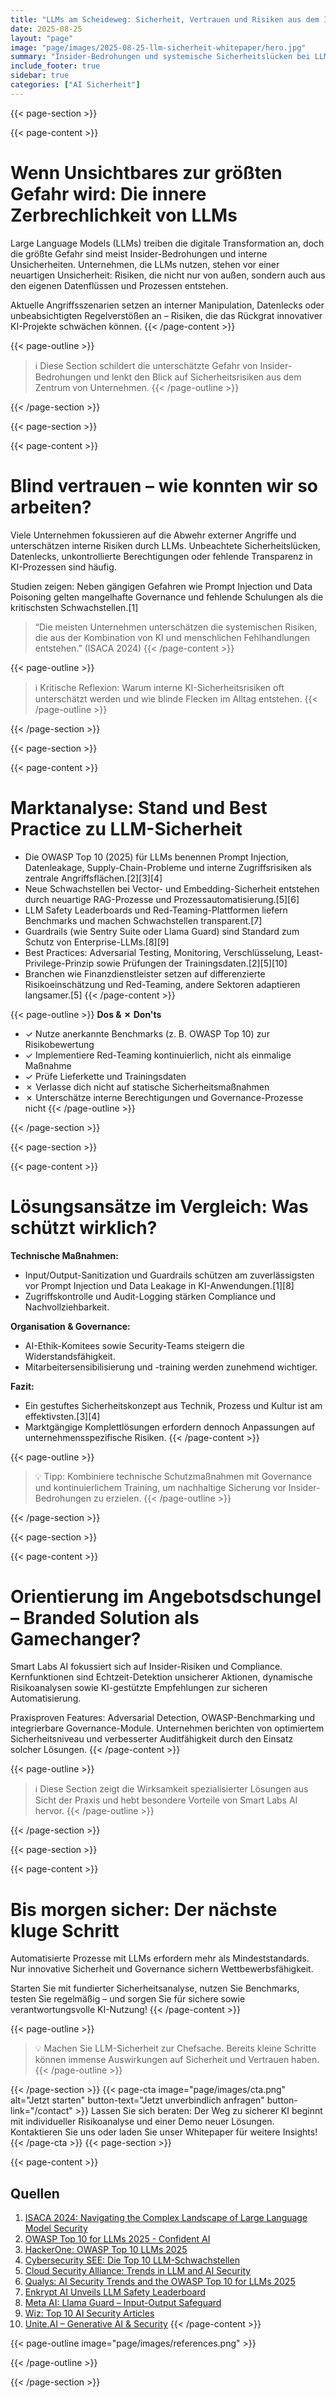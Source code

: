 ```yaml
---
title: "LLMs am Scheideweg: Sicherheit, Vertrauen und Risiken aus dem Inneren"
date: 2025-08-25
layout: "page"
image: "page/images/2025-08-25-llm-sicherheit-whitepaper/hero.jpg"
summary: "Insider-Bedrohungen und systemische Sicherheitslücken bei LLMs entwickeln sich rasant. Das Whitepaper beleuchtet die drängendsten Risiken, Markttrends und effektive Schutzmaßnahmen – mit konkretem Praxisbezug für Unternehmen, die KI in Geschäftsprozesse integrieren."
include_footer: true
sidebar: true
categories: ["AI Sicherheit"]
---
```


{{< page-section >}}

{{< page-content >}}
# Wenn Unsichtbares zur größten Gefahr wird: Die innere Zerbrechlichkeit von LLMs

Large Language Models (LLMs) treiben die digitale Transformation an, doch die größte Gefahr sind meist Insider-Bedrohungen und interne Unsicherheiten. Unternehmen, die LLMs nutzen, stehen vor einer neuartigen Unsicherheit: Risiken, die nicht nur von außen, sondern auch aus den eigenen Datenflüssen und Prozessen entstehen.

Aktuelle Angriffsszenarien setzen an interner Manipulation, Datenlecks oder unbeabsichtigten Regelverstößen an – Risiken, die das Rückgrat innovativer KI-Projekte schwächen können.
{{< /page-content >}}

{{< page-outline >}}
> ℹ️ Diese Section schildert die unterschätzte Gefahr von Insider-Bedrohungen und lenkt den Blick auf Sicherheitsrisiken aus dem Zentrum von Unternehmen.
{{< /page-outline >}}

{{< /page-section >}}

{{< page-section >}}

{{< page-content >}}
# Blind vertrauen – wie konnten wir so arbeiten?

Viele Unternehmen fokussieren auf die Abwehr externer Angriffe und unterschätzen interne Risiken durch LLMs. Unbeachtete Sicherheitslücken, Datenlecks, unkontrollierte Berechtigungen oder fehlende Transparenz in KI-Prozessen sind häufig.

Studien zeigen: Neben gängigen Gefahren wie Prompt Injection und Data Poisoning gelten mangelhafte Governance und fehlende Schulungen als die kritischsten Schwachstellen.[1]

> “Die meisten Unternehmen unterschätzen die systemischen Risiken, die aus der Kombination von KI und menschlichen Fehlhandlungen entstehen.” (ISACA 2024)
{{< /page-content >}}

{{< page-outline >}}
> ℹ️ Kritische Reflexion: Warum interne KI-Sicherheitsrisiken oft unterschätzt werden und wie blinde Flecken im Alltag entstehen.
{{< /page-outline >}}

{{< /page-section >}}

{{< page-section >}}

{{< page-content >}}
# Marktanalyse: Stand und Best Practice zu LLM-Sicherheit

- Die OWASP Top 10 (2025) für LLMs benennen Prompt Injection, Datenleakage, Supply-Chain-Probleme und interne Zugriffsrisiken als zentrale Angriffsflächen.[2][3][4]
- Neue Schwachstellen bei Vector- und Embedding-Sicherheit entstehen durch neuartige RAG-Prozesse und Prozessautomatisierung.[5][6]
- LLM Safety Leaderboards und Red-Teaming-Plattformen liefern Benchmarks und machen Schwachstellen transparent.[7]
- Guardrails (wie Sentry Suite oder Llama Guard) sind Standard zum Schutz von Enterprise-LLMs.[8][9]
- Best Practices: Adversarial Testing, Monitoring, Verschlüsselung, Least-Privilege-Prinzip sowie Prüfungen der Trainingsdaten.[2][5][10]
- Branchen wie Finanzdienstleister setzen auf differenzierte Risikoeinschätzung und Red-Teaming, andere Sektoren adaptieren langsamer.[5]
{{< /page-content >}}

{{< page-outline >}}
**Dos & ✗ Don'ts**
- ✓ Nutze anerkannte Benchmarks (z. B. OWASP Top 10) zur Risikobewertung
- ✓ Implementiere Red-Teaming kontinuierlich, nicht als einmalige Maßnahme
- ✓ Prüfe Lieferkette und Trainingsdaten
- ✗ Verlasse dich nicht auf statische Sicherheitsmaßnahmen
- ✗ Unterschätze interne Berechtigungen und Governance-Prozesse nicht
{{< /page-outline >}}

{{< /page-section >}}

{{< page-section >}}

{{< page-content >}}
# Lösungsansätze im Vergleich: Was schützt wirklich?

**Technische Maßnahmen:**
- Input/Output-Sanitization und Guardrails schützen am zuverlässigsten vor Prompt Injection und Data Leakage in KI-Anwendungen.[1][8]
- Zugriffskontrolle und Audit-Logging stärken Compliance und Nachvollziehbarkeit.

**Organisation & Governance:**
- AI-Ethik-Komitees sowie Security-Teams steigern die Widerstandsfähigkeit.
- Mitarbeitersensibilisierung und -training werden zunehmend wichtiger.

**Fazit:**
- Ein gestuftes Sicherheitskonzept aus Technik, Prozess und Kultur ist am effektivsten.[3][4]
- Marktgängige Komplettlösungen erfordern dennoch Anpassungen auf unternehmensspezifische Risiken.
{{< /page-content >}}

{{< page-outline >}}
> 💡 Tipp: Kombiniere technische Schutzmaßnahmen mit Governance und kontinuierlichem Training, um nachhaltige Sicherung vor Insider-Bedrohungen zu erzielen.
{{< /page-outline >}}

{{< /page-section >}}

{{< page-section >}}

{{< page-content >}}
# Orientierung im Angebotsdschungel – Branded Solution als Gamechanger?

Smart Labs AI fokussiert sich auf Insider-Risiken und Compliance. Kernfunktionen sind Echtzeit-Detektion unsicherer Aktionen, dynamische Risikoanalysen sowie KI-gestützte Empfehlungen zur sicheren Automatisierung.

Praxisproven Features: Adversarial Detection, OWASP-Benchmarking und integrierbare Governance-Module. Unternehmen berichten von optimiertem Sicherheitsniveau und verbesserter Auditfähigkeit durch den Einsatz solcher Lösungen.
{{< /page-content >}}

{{< page-outline >}}
> ℹ️ Diese Section zeigt die Wirksamkeit spezialisierter Lösungen aus Sicht der Praxis und hebt besondere Vorteile von Smart Labs AI hervor.
{{< /page-outline >}}

{{< /page-section >}}

{{< page-section >}}

{{< page-content >}}
# Bis morgen sicher: Der nächste kluge Schritt

Automatisierte Prozesse mit LLMs erfordern mehr als Mindeststandards. Nur innovative Sicherheit und Governance sichern Wettbewerbsfähigkeit.

Starten Sie mit fundierter Sicherheitsanalyse, nutzen Sie Benchmarks, testen Sie regelmäßig – und sorgen Sie für sichere sowie verantwortungsvolle KI-Nutzung!
{{< /page-content >}}

{{< page-outline >}}
> 💡 Machen Sie LLM-Sicherheit zur Chefsache. Bereits kleine Schritte können immense Auswirkungen auf Sicherheit und Vertrauen haben.
{{< /page-outline >}}

{{< /page-section >}}
{{< page-cta image="page/images/cta.png" alt="Jetzt starten" button-text="Jetzt unverbindlich anfragen" button-link="/contact" >}}
Lassen Sie sich beraten: Der Weg zu sicherer KI beginnt mit individueller Risikoanalyse und einer Demo neuer Lösungen. Kontaktieren Sie uns oder laden Sie unser Whitepaper für weitere Insights!
{{< /page-cta >}}
{{< page-section >}}

{{< page-content >}}
## Quellen

1. [ISACA 2024: Navigating the Complex Landscape of Large Language Model Security](https://www.isaca.org/resources/news-and-trends/isaca-now-blog/2024/navigating-the-complex-landscape-of-large-language-model-security)  
2. [OWASP Top 10 for LLMs 2025 - Confident AI](https://www.confident-ai.com/blog/the-comprehensive-guide-to-llm-security)  
3. [HackerOne: OWASP Top 10 LLMs 2025](https://www.hackerone.com/ai/owasp-top-10-llms-2025)  
4. [Cybersecurity SEE: Die Top 10 LLM-Schwachstellen](https://cybersecurity-see.com/die-top-10-llm-schwachstellen/?amp=1)  
5. [Cloud Security Alliance: Trends in LLM and AI Security](https://cloudsecurityalliance.org/blog/2024/09/16/the-top-3-trends-in-llm-and-ai-security)  
6. [Qualys: AI Security Trends and the OWASP Top 10 for LLMs 2025](https://blog.qualys.com/vulnerabilities-threat-research/2024/11/25/ai-under-the-microscope-whats-changed-in-the-owasp-top-10-for-llms-2025)  
7. [Enkrypt AI Unveils LLM Safety Leaderboard](https://vmblog.com/archive/2024/05/06/enkrypt-ai-unveils-llm-safety-leaderboard-to-enable-enterprises-to-adopt-generative-ai-safely-and-responsibly.aspx)  
8. [Meta AI: Llama Guard – Input-Output Safeguard](https://ai.meta.com/research/publications/llama-guard-llm-based-input-output-safeguard-for-human-ai-conversations/)  
9. [Wiz: Top 10 AI Security Articles](https://www.wiz.io/de-de/blog/top-10-ai-security-articles)  
10. [Unite.AI – Generative AI & Security](https://www.unite.ai/will-llm-and-generative-ai-solve-a-20-year-old-problem-in-application-security/)
{{< /page-content >}}

{{< page-outline image="page/images/references.png" >}}

{{< /page-outline >}}

{{< /page-section >}}